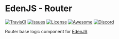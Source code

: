 # EdenJS - Router
[![TravisCI](https://travis-ci.com/ifactorydigital/ifactoryjs_router.svg?branch=master)](https://travis-ci.com/ifactorydigital/ifactoryjs_router)
[![Issues](https://img.shields.io/github/issues/ifactorydigital/ifactoryjs_router.svg)](https://github.com/ifactorydigital/ifactoryjs_router/issues)
[![License](https://img.shields.io/badge/license-MIT-blue.svg)](https://github.com/ifactorydigital/ifactoryjs_router)
[![Awesome](https://img.shields.io/badge/awesome-true-green.svg)](https://github.com/ifactorydigital/ifactoryjs_router)
[![Discord](https://img.shields.io/discord/583845970433933312.svg)](https://discord.gg/5u3f3up)

Router base logic component for [EdenJS](https://github.com/edenjs-cli)